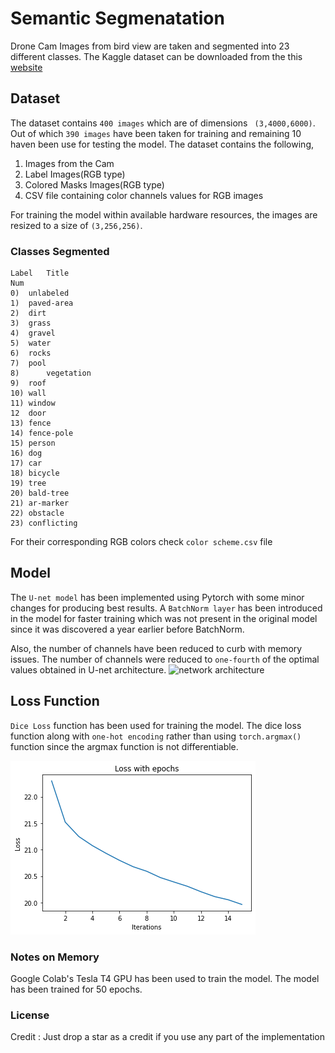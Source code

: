 # Semantic Segmenatation
Drone Cam Images from bird view are taken and segmented into 23 different classes. The Kaggle dataset can be downloaded from the this [website](https://www.kaggle.com/bulentsiyah/semantic-drone-dataset)

## Dataset
The dataset contains `400 images` which are of dimensions ` (3,4000,6000)`. Out of which `390 images` have been taken for training and remaining 10 haven been use for testing the model. The dataset contains the following, 
1) Images from the Cam
2) Label Images(RGB type)
3) Colored Masks Images(RGB type)
4) CSV file containing color channels values for RGB images

For training the model within available hardware resources, the images are resized to a size of `(3,256,256)`.

### Classes Segmented

``` 
Label   Title
Num                
0)	unlabeled	      
1)	paved-area         
2)	dirt	           
3)	grass	            
4)	gravel	          
5)	water	            
6)	rocks	           
7)	pool	           
8)      vegetation	   
9)	roof	           
10)	wall	            
11)	window	           
12	door	             
13)	fence	             
14)	fence-pole	       
15)	person	         
16)	dog	             
17)	car	              
18)	bicycle	          
19)	tree	            
20)	bald-tree	         
21)	ar-marker	     
22)	obstacle	        
23)	conflicting	      
```
For their corresponding RGB colors check `color scheme.csv` file
## Model
The `U-net model` has been implemented using Pytorch with some minor changes for producing best results. A `BatchNorm layer` has been introduced in the model for faster training which was not present in the original model since it was discovered a year earlier before BatchNorm. 

Also, the number of channels have been reduced to curb with memory issues. The number of channels were reduced to `one-fourth` of the optimal values obtained in U-net architecture.
![network architecture](https://i.imgur.com/jeDVpqF.png)

## Loss Function
`Dice Loss` function has been used for training the model. The dice loss function along with `one-hot encoding` rather than using `torch.argmax()` function since the argmax function is not differentiable.

![Loss with epochs](https://github.com/gandhisamay/Drone-Cam-Segmentation/blob/main/Images/Loss%20Segmentation.png)

### Notes on Memory
Google Colab's Tesla T4 GPU has been used to train the model. The model has been trained for 50 epochs. 

### License
Credit : Just drop a star as a credit if you use any part of the implementation

